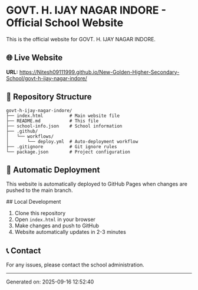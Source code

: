 # GOVT. H. IJAY NAGAR INDORE - Official School Website

This is the official website for GOVT. H. IJAY NAGAR INDORE.

## 🌐 Live Website
**URL:** https://Nitesh09111999.github.io/New-Golden-Higher-Secondary-School/govt-h-ijay-nagar-indore/

## 📁 Repository Structure
```
govt-h-ijay-nagar-indore/
├── index.html          # Main website file
├── README.md           # This file
├── school-info.json    # School information
├── .github/
│   └── workflows/
│       └── deploy.yml  # Auto-deployment workflow
├── .gitignore          # Git ignore rules
└── package.json        # Project configuration
```

## 🚀 Automatic Deployment
This website is automatically deployed to GitHub Pages when changes are pushed to the main branch.

##️ Local Development
1. Clone this repository
2. Open `index.html` in your browser
3. Make changes and push to GitHub
4. Website automatically updates in 2-3 minutes

## 📞 Contact
For any issues, please contact the school administration.

---
Generated on: 2025-09-16 12:52:40

